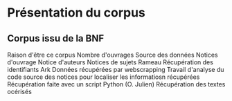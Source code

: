 # Présentation du corpus
## Corpus issu de la BNF



Raison d'être ce corpus
Nombre d'ouvrages
Source des données
Notices d'ouvrage
Notice d'auteurs
Notices de sujets Rameau
Récupération des identifiants Ark
Données récupérées par webscrapping
Travail d'analyse du code source des notices pour localiser les informatiosn récupérées
Récupération faite avec un script Python (O. Julien)
Récupération des textes océrisés
